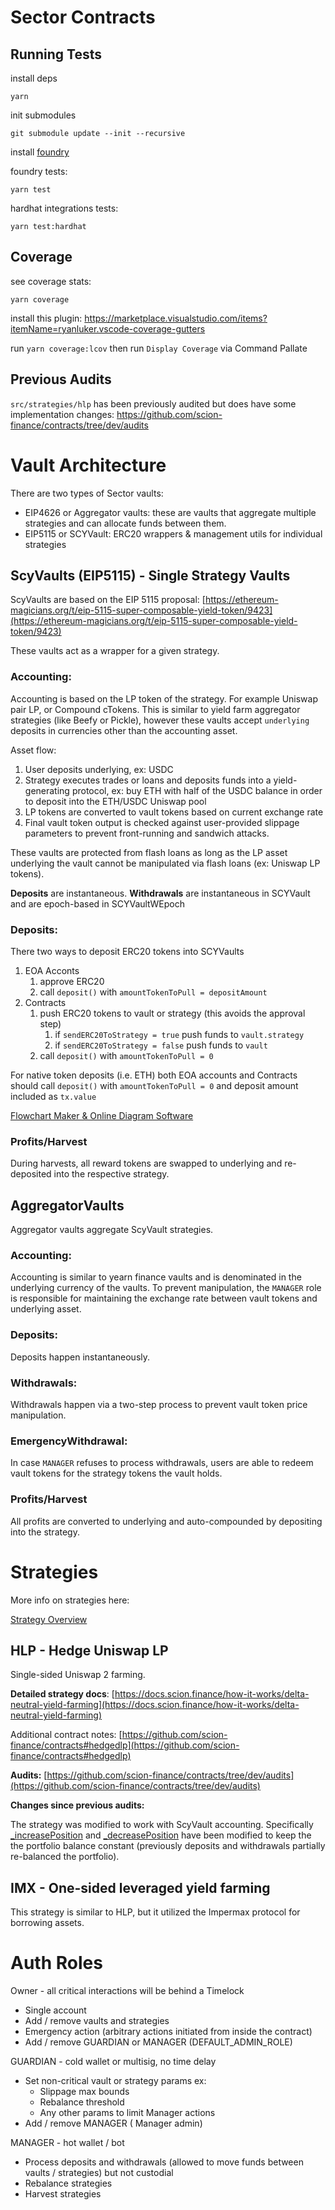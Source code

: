 # Sector Contracts

## Running Tests

install deps

```
yarn
```

init submodules

```
git submodule update --init --recursive
```

install [foundry](https://github.com/foundry-rs/foundry)

foundry tests:

```
yarn test
```

hardhat integrations tests:

```
yarn test:hardhat
```

## Coverage

see coverage stats:

```
yarn coverage
```

install this plugin:
https://marketplace.visualstudio.com/items?itemName=ryanluker.vscode-coverage-gutters

run `yarn coverage:lcov`
then run `Display Coverage` via Command Pallate

## Previous Audits

`src/strategies/hlp` has been previously audited but does have some implementation changes: https://github.com/scion-finance/contracts/tree/dev/audits

# Vault Architecture

There are two types of Sector vaults:

- EIP4626 or Aggregator vaults: these are vaults that aggregate multiple strategies and can allocate funds between them.
- EIP5115 or SCYVault: ERC20 wrappers & management utils for individual strategies

## ScyVaults (EIP5115) - Single Strategy Vaults

ScyVaults are based on the EIP 5115 proposal: [https://ethereum-magicians.org/t/eip-5115-super-composable-yield-token/9423](https://ethereum-magicians.org/t/eip-5115-super-composable-yield-token/9423)

These vaults act as a wrapper for a given strategy.

### **Accounting:**

Accounting is based on the LP token of the strategy. For example Uniswap pair LP, or Compound cTokens. This is similar to yield farm aggregator strategies (like Beefy or Pickle), however these vaults accept `underlying` deposits in currencies other than the accounting asset.

Asset flow:

1. User deposits underlying, ex: USDC
2. Strategy executes trades or loans and deposits funds into a yield-generating protocol, ex: buy ETH with half of the USDC balance in order to deposit into the ETH/USDC Uniswap pool
3. LP tokens are converted to vault tokens based on current exchange rate
4. Final vault token output is checked against user-provided slippage parameters to prevent front-running and sandwich attacks.

These vaults are protected from flash loans as long as the LP asset underlying the vault cannot be manipulated via flash loans (ex: Uniswap LP tokens).

**Deposits** are instantaneous.
**Withdrawals** are instantaneous in SCYVault and are epoch-based in SCYVaultWEpoch

### **Deposits:**

There two ways to deposit ERC20 tokens into SCYVaults

1. EOA Acconts
   1. approve ERC20
   2. call `deposit()` with `amountTokenToPull = depositAmount`
2. Contracts
   1. push ERC20 tokens to vault or strategy (this avoids the approval step)
      1. if `sendERC20ToStrategy = true` push funds to `vault.strategy`
      2. if `sendERC20ToStrategy = false` push funds to `vault`
   2. call `deposit()` with `amountTokenToPull = 0`

For native token deposits (i.e. ETH) both EOA accounts and Contracts should call `deposit()` with `amountTokenToPull = 0` and deposit amount included as `tx.value`

[Flowchart Maker & Online Diagram Software](https://app.diagrams.net/#G1OyNFh5PdfoaREGg4fsDylv0Uy57q-OOz)

### Profits/Harvest

During harvests, all reward tokens are swapped to underlying and re-deposited into the respective strategy.

## AggregatorVaults

Aggregator vaults aggregate ScyVault strategies.

### **Accounting:**

Accounting is similar to yearn finance vaults and is denominated in the underlying currency of the vaults. To prevent manipulation, the `MANAGER` role is responsible for maintaining the exchange rate between vault tokens and underlying asset.

### **Deposits:**

Deposits happen instantaneously.

### **Withdrawals:**

Withdrawals happen via a two-step process to prevent vault token price manipulation.

### **EmergencyWithdrawal:**

In case `MANAGER` refuses to process withdrawals, users are able to redeem vault tokens for the strategy tokens the vault holds.

### Profits/Harvest

All profits are converted to underlying and auto-compounded by depositing into the strategy.

# Strategies

More info on strategies here:

[Strategy Overview](https://www.notion.so/Strategy-Overview-ff27376952494f84b657ec757fbff74e)

## HLP - Hedge Uniswap LP

Single-sided Uniswap 2 farming.

**Detailed strategy docs**: [https://docs.scion.finance/how-it-works/delta-neutral-yield-farming](https://docs.scion.finance/how-it-works/delta-neutral-yield-farming)

Additional contract notes: [https://github.com/scion-finance/contracts#hedgedlp](https://github.com/scion-finance/contracts#hedgedlp)

**Audits:** [https://github.com/scion-finance/contracts/tree/dev/audits](https://github.com/scion-finance/contracts/tree/dev/audits)

**Changes since previous audits:**

The strategy was modified to work with ScyVault accounting. Specifically [\_increasePosition](https://github.com/scion-finance/sector-contracts/blob/fb7b0ec044273a94706493a031df2df5f7ed9a37/src/strategies/hlp/HLPCore.sol#L278) and [\_decreasePosition](https://github.com/scion-finance/sector-contracts/blob/fb7b0ec044273a94706493a031df2df5f7ed9a37/src/strategies/hlp/HLPCore.sol#L244) have been modified to keep the the portfolio balance constant (previously deposits and withdrawals partially re-balanced the portfolio).

## IMX - One-sided leveraged yield farming

This strategy is similar to HLP, but it utilized the Impermax protocol for borrowing assets.

# Auth Roles

Owner - all critical interactions will be behind a Timelock

- Single account
- Add / remove vaults and strategies
- Emergency action (arbitrary actions initiated from inside the contract)
- Add / remove GUARDIAN or MANAGER (DEFAULT_ADMIN_ROLE)

GUARDIAN - cold wallet or multisig, no time delay

- Set non-critical vault or strategy params ex:
  - Slippage max bounds
  - Rebalance threshold
  - Any other params to limit Manager actions
- Add / remove MANAGER ( Manager admin)

MANAGER - hot wallet / bot

- Process deposits and withdrawals (allowed to move funds between vaults / strategies) but not custodial
- Rebalance strategies
- Harvest strategies
